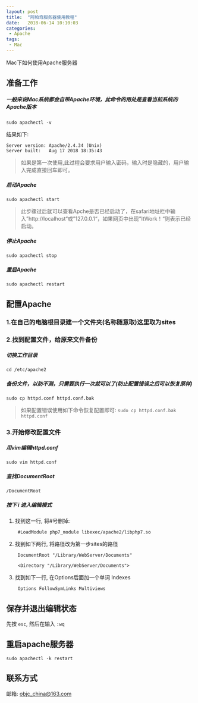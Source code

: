 ```yaml
---
layout: post
title:  "阿帕奇服务器使用教程"
date:   2018-06-14 10:10:03
categories:
 - Apache
tags:
 - Mac
---
```


Mac下如何使用Apache服务器

<!--more-->


## 准备工作

##### 一般来说Mac系统都会自带Apache环境，此命令的用处是查看当前系统的Apache版本

`sudo apachectl -v　　`

结果如下:

	Server version: Apache/2.4.34 (Unix)
	Server built:   Aug 17 2018 18:35:43

>如果是第一次使用,此过程会要求用户输入密码，输入时是隐藏的，用户输入完成直接回车即可。

##### 启动Apache

`sudo apachectl start`

>此步骤过后就可以查看Apche是否已经启动了，在safari地址栏中输入”http://localhost“或”127.0.0.1“，如果网页中出现”ItWork！“则表示已经启动。

##### 停止Apache

`sudo apachectl stop ` 

##### 重启Apache

`sudo apachectl restart ` 

## 配置Apache

### 1.在自己的电脑根目录建一个文件夹(名称随意取)这里取为sites

### 2.找到配置文件，给原来文件备份

##### 切换工作目录

`cd /etc/apache2
`
##### 备份文件，以防不测，只需要执行一次就可以了(防止配置错误之后可以恢复原样)

`sudo cp httpd.conf httpd.conf.bak`

> 如果配置错误使用如下命令恢复配置即可:  `sudo cp httpd.conf.bak httpd.conf`

### 3.开始修改配置文件

##### 用vim编辑httpd.conf

`sudo vim httpd.conf`

##### 查找DocumentRoot  

`/DocumentRoot`

##### 按下 i 进入编辑模式

1. 找到这一行, 将#号删掉:

		#LoadModule php7_module libexec/apache2/libphp7.so

2. 找到如下两行, 将路径改为第一步sites的路径

		DocumentRoot "/Library/WebServer/Documents"
		
		<Directory "/Library/WebServer/Documents">

3. 找到如下一行, 在Options后面加一个单词 Indexes

  		Options FollowSymLinks Multiviews
  		
## 保存并退出编辑状态

先按 `esc`, 然后在输入 `:wq`

## 重启apache服务器

`sudo apachectl -k restart`
  
##   联系方式

邮箱: objc_china@163.com